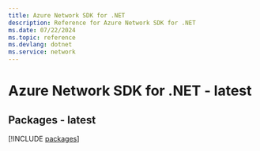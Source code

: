 ```yaml
---
title: Azure Network SDK for .NET
description: Reference for Azure Network SDK for .NET
ms.date: 07/22/2024
ms.topic: reference
ms.devlang: dotnet
ms.service: network
---
```

# Azure Network SDK for .NET - latest
## Packages - latest
[!INCLUDE [packages](network-index.md)]